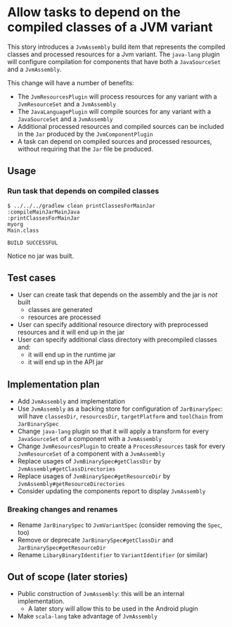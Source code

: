 # Allow tasks to depend on the compiled classes of a JVM variant

This story introduces a `JvmAssembly` build item that represents the compiled classes and processed resources for a Jvm variant. The `java-lang` plugin will configure compilation for components that have both a `JavaSourceSet` and a `JvmAssembly`.

This change will have a number of benefits:
- The `JvmResourcesPlugin` will process resources for any variant with a `JvmResourceSet` and a `JvmAssembly`
- The `JavaLanguagePlugin` will compile sources for any variant with a `JavaSourceSet` and a `JvmAssembly`
- Additional processed resources and compiled sources can be included in the `Jar` produced by the `JvmComponentPlugin`
- A task can depend on compiled sources and processed resources, without requiring that the `Jar` file be produced.

## Usage

### Run task that depends on compiled classes

    $ ../../../gradlew clean printClassesForMainJar
    :compileMainJarMainJava
    :printClassesForMainJar
    myorg
    Main.class

    BUILD SUCCESSFUL

Notice no jar was built.

## Test cases

- User can create task that depends on the assembly and the jar is *not* built
    - classes are generated
    - resources are processed
- User can specify additional resource directory with preprocessed resources and it will end up in the jar
- User can specify additional class directory with precompiled classes and:
    - it will end up in the runtime jar
    - it will end up in the API jar

## Implementation plan

- Add `JvmAssembly` and implementation
- Use `JvmAssembly` as a backing store for configuration of `JarBinarySpec`: will have `classesDir`, `resourcesDir`, `targetPlatform` and `toolChain` from `JarBinarySpec`
- Change `java-lang` plugin so that it will apply a transform for every `JavaSourceSet` of a component with a `JvmAssembly`
- Change `JvmResourcesPlugin` to create a `ProcessResources` task for every `JvmResourceSet` of a component with a `JvmAssembly`
- Replace usages of `JvmBinarySpec#getClassDir` by `JvmAssembly#getClassDirectories`
- Replace usages of `JvmBinarySpec#getResourceDir` by `JvmAssembly#getResourceDirectories`
- Consider updating the components report to display `JvmAssembly`

### Breaking changes and renames

- Rename `JarBinarySpec` to `JvmVariantSpec` (consider removing the `Spec`, too)
- Remove or deprecate `JarBinarySpec#getClassDir` and `JarBinarySpec#getResourceDir`
- Rename `LibaryBinaryIdentifier` to `VariantIdentifier` (or similar)

## Out of scope (later stories)

- Public construction of `JvmAssembly`: this will be an internal implementation.
    - A later story will allow this to be used in the Android plugin
- Make `scala-lang` take advantage of `JvmAssembly`

